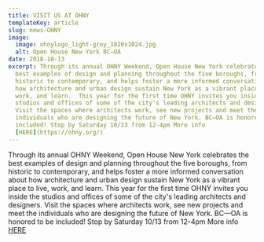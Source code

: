```yaml
---
title: VISIT US AT OHNY
templateKey: article
slug: news-OHNY
image:
  image: ohnylogo_light-grey_1820x1024.jpg
  alt: Open House New York BC–OA
date: 2018-10-13
excerpt: Through its annual OHNY Weekend, Open House New York celebrates the
  best examples of design and planning throughout the five boroughs, from
  historic to contemporary, and helps foster a more informed conversation about
  how architecture and urban design sustain New York as a vibrant place to live,
  work, and learn.  This year for the first time OHNY invites you inside the
  studios and offices of some of the city's leading architects and designers.
  Visit the spaces where architects work, see new projects and meet the
  individuals who are designing the future of New York. BC—OA is honored to be
  included! Stop by Saturday 10/13 from 12-4pm More info
  [HERE](https://ohny.org/)
---
```


Through its annual OHNY Weekend, Open House New York celebrates the best examples of design and planning throughout the five boroughs, from historic to contemporary, and helps foster a more informed conversation about how architecture and urban design sustain New York as a vibrant place to live, work, and learn. This year for the first time OHNY invites you inside the studios and offices of some of the city's leading architects and designers. Visit the spaces where architects work, see new projects and meet the individuals who are designing the future of New York. BC—OA is honored to be included! Stop by Saturday 10/13 from 12-4pm More info [HERE](https://ohny.org/)
